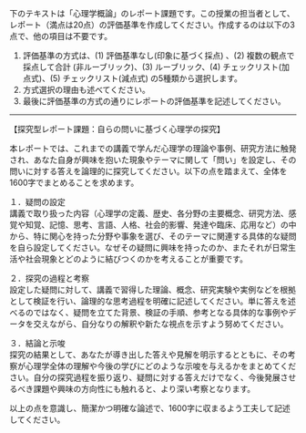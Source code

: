 下のテキストは「心理学概論」のレポート課題です。この授業の担当者として、レポート（満点は20点）の評価基準を作成してください。作成するのは以下の3点で、他の項目は不要です。

1. 評価基準の方式は、(1) 評価基準なし(印象に基づく採点) 、(2) 複数の観点で採点して合計  (非ルーブリック)、(3) ルーブリック、(4) チェックリスト(加点式)、(5) チェックリスト(減点式) の5種類から選択します。
2. 方式選択の理由も述べてください。
3. 最後に評価基準の方式の通りにレポートの評価基準を記述してください。

---------------------------------------
【探究型レポート課題：自らの問いに基づく心理学の探究】

本レポートでは、これまでの講義で学んだ心理学の理論や事例、研究方法に触発され、あなた自身が興味を抱いた現象やテーマに関して「問い」を設定し、その問いに対する答えを論理的に探究してください。以下の点を踏まえて、全体を1600字でまとめることを求めます。

１．疑問の設定  
講義で取り扱った内容（心理学の定義、歴史、各分野の主要概念、研究方法、感覚や知覚、記憶、思考、言語、人格、社会的影響、発達や臨床、応用など）の中から、特に関心を持った分野や事象を選び、そのテーマに関連する具体的な疑問を自ら設定してください。なぜその疑問に興味を持ったのか、またそれが日常生活や社会現象とどのように結びつくのかを考えることが重要です。

２．探究の過程と考察  
設定した疑問に対して、講義で習得した理論、概念、研究実験や実例などを根拠として検証を行い、論理的な思考過程を明確に記述してください。単に答えを述べるのではなく、疑問を立てた背景、検証の手順、参考となる具体的な事例やデータを交えながら、自分なりの解釈や新たな視点を示すよう努めてください。

３．結論と示唆  
探究の結果として、あなたが導き出した答えや見解を明示するとともに、その考察が心理学全体の理解や今後の学びにどのような示唆を与えるかをまとめてください。自分の探究過程を振り返り、疑問に対する答えだけでなく、今後発展させるべき課題や興味の方向性にも触れると、より深い考察となります。

以上の点を意識し、簡潔かつ明確な論述で、1600字に収まるよう工夫して記述してください。